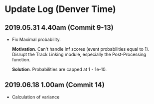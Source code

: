 # Update Log (Denver Time)

## 2019.05.31  4.40am  (Commit 9-13)

*  Fix Maximal probability.

   **Motivation**. Can't handle Inf scores (event probabilities equal to 1). Disrupt the Track Linking module, especially the Post-Processing function.
   
   **Solution**. Probabilities are capped at 1 - 1e-10.

## 2019.06.18  1.00am  (Commit 14)

*  Calculation of variance
